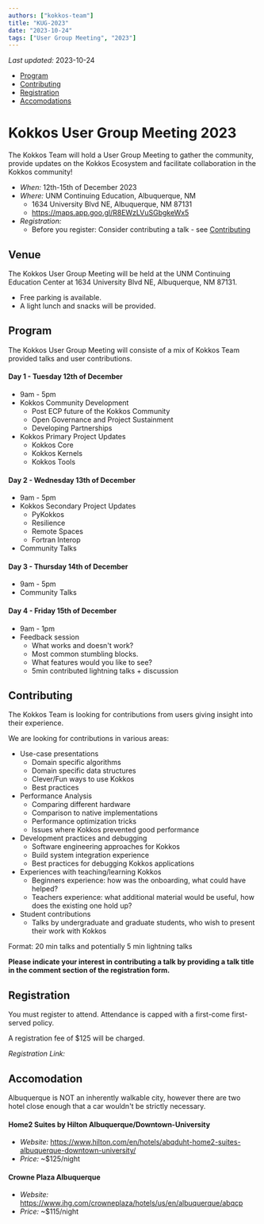 ```yaml
---
authors: ["kokkos-team"]
title: "KUG-2023"
date: "2023-10-24"
tags: ["User Group Meeting", "2023"]
---
```


*Last updated:* 2023-10-24

 * [Program](#program)
 * [Contributing](#contributing)
 * [Registration](#registration)
 * [Accomodations](#accomodation)

# Kokkos User Group Meeting 2023

The Kokkos Team will hold a User Group Meeting to gather the community, provide updates on the Kokkos Ecosystem and facilitate collaboration in the Kokkos community!

 * *When:* 12th-15th of December 2023
 * *Where:* UNM Continuing Education, Albuquerque, NM
   * 1634 University Blvd NE, Albuquerque, NM 87131
   * https://maps.app.goo.gl/R8EWzLVuSGbgkeWx5
 * *Registration:* 
   * Before you register: Consider contributing a talk - see [Contributing](#contributing)

## Venue

The Kokkos User Group Meeting will be held at the UNM Continuing Education Center at 1634 University Blvd NE, Albuquerque, NM 87131.
* Free parking is available.
* A light lunch and snacks will be provided. 

## Program

The Kokkos User Group Meeting will consiste of a mix of Kokkos Team provided talks and user contributions.

#### Day 1 - Tuesday 12th of December

* 9am - 5pm
* Kokkos Community Development
  * Post ECP future of the Kokkos Community
  * Open Governance and Project Sustainment
  * Developing Partnerships
* Kokkos Primary Project Updates
  * Kokkos Core
  * Kokkos Kernels
  * Kokkos Tools

#### Day 2 - Wednesday 13th of December

* 9am - 5pm
* Kokkos Secondary Project Updates
  * PyKokkos
  * Resilience
  * Remote Spaces
  * Fortran Interop
* Community Talks

#### Day 3 - Thursday 14th of December

* 9am - 5pm
* Community Talks  

#### Day 4 - Friday 15th of December

* 9am - 1pm
* Feedback session
  * What works and doesn't work?
  * Most common stumbling blocks.
  * What features would you like to see?
  * 5min contributed lightning talks + discussion

## Contributing

The Kokkos Team is looking for contributions from users giving insight into their experience.

We are looking for contributions in various areas:

* Use-case presentations
  * Domain specific algorithms
  * Domain specific data structures
  * Clever/Fun ways to use Kokkos
  * Best practices
* Performance Analysis
  * Comparing different hardware
  * Comparison to native implementations
  * Performance optimization tricks
  * Issues where Kokkos prevented good performance
* Development practices and debugging
  * Software engineering approaches for Kokkos
  * Build system integration experience
  * Best practices for debugging Kokkos applications
* Experiences with teaching/learning Kokkos
  * Beginners experience: how was the onboarding, what could have helped?
  * Teachers experience: what additional material would be useful, how does the existing one hold up?
* Student contributions
  * Talks by undergraduate and graduate students, who wish to present their work with Kokkos

Format: 20 min talks and potentially 5 min lightning talks

**Please indicate your interest in contributing a talk by providing a talk title in the comment section of the registration form.**

## Registration

You must register to attend. Attendance is capped with a first-come first-served policy.

A registration fee of $125 will be charged. 

*Registration Link:* 

## Accomodation

Albuquerque is NOT an inherently walkable city, however there are two hotel close enough that a car wouldn't be strictly necessary.

#### Home2 Suites by Hilton Albuquerque/Downtown-University

  * *Website:* https://www.hilton.com/en/hotels/abqduht-home2-suites-albuquerque-downtown-university/
  * *Price:* ~$125/night

#### Crowne Plaza Albuquerque

  * *Website:* https://www.ihg.com/crowneplaza/hotels/us/en/albuquerque/abqcp
  * *Price:* ~$115/night


